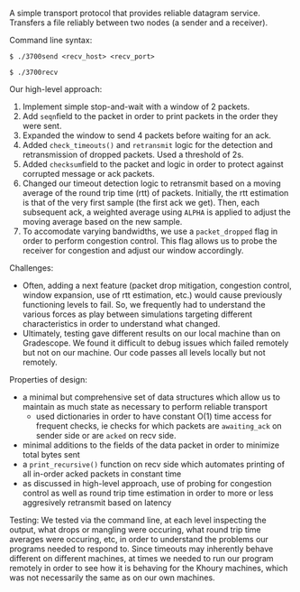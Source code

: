 A simple transport protocol that provides reliable datagram service.
Transfers a file reliably between two nodes (a sender and a receiver).

Command line syntax:

```
$ ./3700send <recv_host> <recv_port>

$ ./3700recv
```

Our high-level approach:
1. Implement simple stop-and-wait with a window of 2 packets.
2. Add ```seqn```field to the packet in order to print packets in the order they were sent.
3. Expanded the window to send 4 packets before waiting for an ack.
4. Added ```check_timeouts()``` and ```retransmit``` logic for the detection and retransmission of dropped packets. Used a threshold of 2s.
5. Added ```checksum```field to the packet and logic in order to protect against corrupted message or ack packets.
6. Changed our timeout detection logic to retransmit based on a moving average of the round trip time (rtt) of packets. Initially, the rtt estimation is that of the very first sample (the first ack we get). Then, each subsequent ack, a weighted average using ```ALPHA``` is applied to adjust the moving average based on the new sample.
7. To accomodate varying bandwidths, we use a ```packet_dropped``` flag in order to perform congestion control. This flag allows us to probe the receiver for congestion and adjust our window accordingly.


Challenges:
- Often, adding a next feature (packet drop mitigation, congestion control, window expansion, use of rtt estimation, etc.) would cause previously functioning levels to fail. So, we frequently had to understand the various forces as play between simulations targeting different characteristics in order to understand what changed.
- Ultimately, testing gave different results on our local machine than on Gradescope. We found it difficult to debug issues which failed remotely but not on our machine. Our code passes all levels locally but not remotely.


Properties of design:
- a minimal but comprehensive set of data structures which allow us to maintain as much state as necessary to perform reliable transport
    - used dictionaries in order to have constant O(1) time access for frequent checks, ie checks for which packets are ```awaiting_ack``` on sender side or are ```acked``` on recv side.
- minimal additions to the fields of the data packet in order to minimize total bytes sent
- a ```print_recursive()``` function on recv side which automates printing of all in-order acked packets in constant time
- as discussed in high-level approach, use of probing for congestion control as well as round trip time estimation in order to more or less aggresively retransmit based on latency
  

Testing:
We tested via the command line, at each level inspecting the output, what drops or mangling were occuring, what round trip time averages were occuring, etc, in order to understand the problems our programs needed to respond to. Since timeouts may inherently behave different on different machines, at times we needed to run our program remotely in order to see how it is behaving for the Khoury machines, which was not necessarily the same as on our own machines.